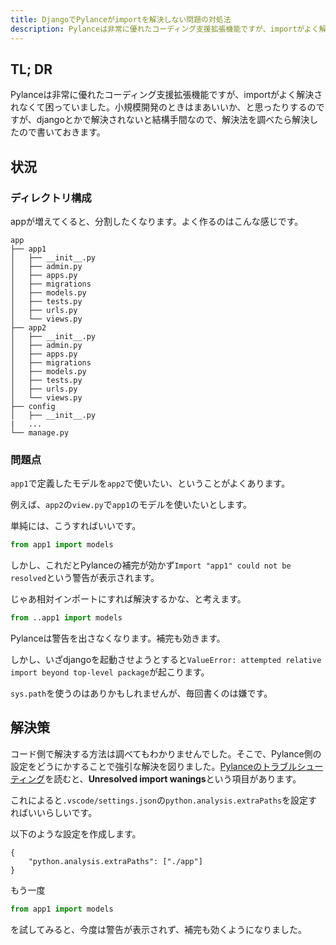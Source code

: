 ```yaml
---
title: DjangoでPylanceがimportを解決しない問題の対処法
description: Pylanceは非常に優れたコーディング支援拡張機能ですが、importがよく解決されなくて困っていました。小規模開発のときはまあいいか、と思ったりするのですが、djangoとかで解決されないと結構手間なので、解決法を調べたら解決したので書いておきます。
---
```


## TL; DR
Pylanceは非常に優れたコーディング支援拡張機能ですが、importがよく解決されなくて困っていました。小規模開発のときはまあいいか、と思ったりするのですが、djangoとかで解決されないと結構手間なので、解決法を調べたら解決したので書いておきます。

## 状況

### ディレクトリ構成

appが増えてくると、分割したくなります。よく作るのはこんな感じです。

```
app
├── app1
│   ├── __init__.py
│   ├── admin.py
│   ├── apps.py
│   ├── migrations
│   ├── models.py
│   ├── tests.py
│   ├── urls.py
│   └── views.py
├── app2
│   ├── __init__.py
│   ├── admin.py
│   ├── apps.py
│   ├── migrations
│   ├── models.py
│   ├── tests.py
│   ├── urls.py
│   └── views.py
├── config
│   ├── __init__.py
|   ...
└── manage.py
```

### 問題点

`app1`で定義したモデルを`app2`で使いたい、ということがよくあります。

例えば、`app2`の`view.py`で`app1`のモデルを使いたいとします。

単純には、こうすればいいです。

```python
from app1 import models
```

しかし、これだとPylanceの補完が効かず`Import "app1" could not be resolved`という警告が表示されます。

じゃあ相対インポートにすれば解決するかな、と考えます。

```python
from ..app1 import models
```

Pylanceは警告を出さなくなります。補完も効きます。  

しかし、いざdjangoを起動させようとすると`ValueError: attempted relative import beyond top-level package`が起こります。

`sys.path`を使うのはありかもしれませんが、毎回書くのは嫌です。

## 解決策

コード側で解決する方法は調べてもわかりませんでした。そこで、Pylance側の設定をどうにかすることで強引な解決を図りました。[Pylanceのトラブルシューティング](https://github.com/microsoft/pylance-release/blob/main/TROUBLESHOOTING.md#unresolved-import-warnings)を読むと、**Unresolved import wanings**という項目があります。

これによると`.vscode/settings.json`の`python.analysis.extraPaths`を設定すればいいらしいです。

以下のような設定を作成します。

```json:title=".vscode/settings.json"
{
    "python.analysis.extraPaths": ["./app"]
}
```

もう一度

```python
from app1 import models
```

を試してみると、今度は警告が表示されず、補完も効くようになりました。